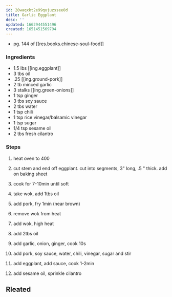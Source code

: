 ```yaml
---
id: 28waqxkt2e99qujuzssee0d
title: Garlic Eggplant
desc: ''
updated: 1662944551496
created: 1651451569794
---
```


- pg. 144 of [[res.books.chinese-soul-food]]

### Ingredients
- 1.5 lbs [[ing.eggplant]]
- 3 tbs oil
- .25 [[ing.ground-pork]]
- 2 tb minced garlic
- 3 stalks [[ing.green-onions]]
- 1 tsp ginger
- 3 tbs soy sauce
- 2 tbs water
- 1 tsp chili
- 1 tsp rice vinegar/balsamic vinegar
- 1 tsp sugar
- 1/4 tsp sesame oil
- 2 tbs fresh cilantro

### Steps
1. heat oven to 400
1. cut stem and end off eggplant. cut into segments, 3" long, .5 " thick. add on baking sheet
1. cook for 7-10min until soft

1. take wok, add 1tbs oil
1. add pork, fry 1min (near brown)
1. remove wok from heat

1. add wok, high heat
1. add 2tbs oil
1. add garlic, onion, ginger, cook 10s
1. add pork, soy sauce, water, chili, vinegar, sugar and stir
1. add eggplant, add sauce, cook 1-2min
1. add sesame oil, sprinkle cilantro

## Rleated